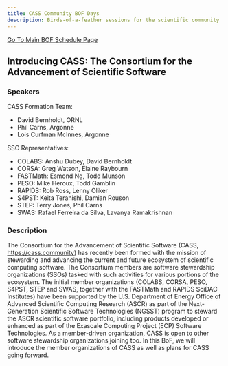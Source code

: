 ```yaml
---
title: CASS Community BOF Days
description: Birds-of-a-feather sessions for the scientific community
---
```


[Go To Main BOF Schedule Page](../bofs.md)

## Introducing CASS: The Consortium for the Advancement of Scientific Software 

### Speakers

CASS Formation Team:
- David Bernholdt, ORNL
- Phil Carns, Argonne
- Lois Curfman McInnes, Argonne

SSO Representatives:
- COLABS: Anshu Dubey, David Bernholdt
- CORSA: Greg Watson, Elaine Raybourn
- FASTMath: Esmond Ng, Todd Munson
- PESO: Mike Heroux, Todd Gamblin
- RAPIDS: Rob Ross, Lenny Oliker
- S4PST: Keita Teranishi, Damian Rouson
- STEP: Terry Jones, Phil Carns
- SWAS: Rafael Ferreira da Silva, Lavanya Ramakrishnan

### Description
The Consortium for the Advancement of Scientific Software (CASS, https://cass.community) has recently been formed with the mission of stewarding and advancing the current and future ecosystem of scientific computing software.  The Consortium members are software stewardship organizations (SSOs) tasked with such activities for various portions of the ecosystem. The initial member organizations (COLABS, CORSA, PESO, S4PST, STEP and SWAS, together with the FASTMath and RAPIDS SciDAC Institutes) have been supported by the U.S. Department of Energy Office of Advanced Scientific Computing Research (ASCR) as part of the Next-Generation Scientific Software Technologies (NGSST) program to steward the ASCR scientific software portfolio, including products developed or enhanced as part of the Exascale Computing Project (ECP) Software Technologies.  As a member-driven organization, CASS is open to other software stewardship organizations joining too. In this BoF, we will introduce the member organizations of CASS as well as plans for CASS going forward.
